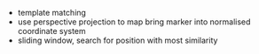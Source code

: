 - template matching
- use perspective projection to map bring marker into normalised coordinate system
- sliding window, search for position with most similarity
